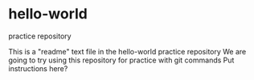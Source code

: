 # hello-world
practice repository

This is a "readme" text file in the hello-world practice repository
We are going to try using this repository for practice with git commands
Put instructions here?
